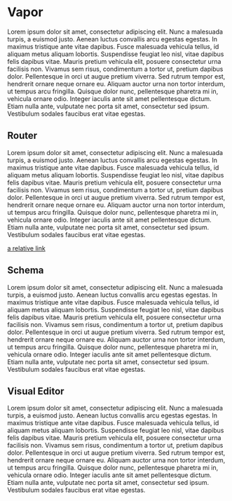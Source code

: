 # Vapor

Lorem ipsum dolor sit amet, consectetur adipiscing elit. Nunc a malesuada turpis, a euismod justo. Aenean luctus convallis arcu egestas egestas. In maximus tristique ante vitae dapibus. Fusce malesuada vehicula tellus, id aliquam metus aliquam lobortis. Suspendisse feugiat leo nisl, vitae dapibus felis dapibus vitae. Mauris pretium vehicula elit, posuere consectetur urna facilisis non. Vivamus sem risus, condimentum a tortor ut, pretium dapibus dolor. Pellentesque in orci ut augue pretium viverra. Sed rutrum tempor est, hendrerit ornare neque ornare eu. Aliquam auctor urna non tortor interdum, ut tempus arcu fringilla. Quisque dolor nunc, pellentesque pharetra mi in, vehicula ornare odio. Integer iaculis ante sit amet pellentesque dictum. Etiam nulla ante, vulputate nec porta sit amet, consectetur sed ipsum. Vestibulum sodales faucibus erat vitae egestas.

## Router

Lorem ipsum dolor sit amet, consectetur adipiscing elit. Nunc a malesuada turpis, a euismod justo. Aenean luctus convallis arcu egestas egestas. In maximus tristique ante vitae dapibus. Fusce malesuada vehicula tellus, id aliquam metus aliquam lobortis. Suspendisse feugiat leo nisl, vitae dapibus felis dapibus vitae. Mauris pretium vehicula elit, posuere consectetur urna facilisis non. Vivamus sem risus, condimentum a tortor ut, pretium dapibus dolor. Pellentesque in orci ut augue pretium viverra. Sed rutrum tempor est, hendrerit ornare neque ornare eu. Aliquam auctor urna non tortor interdum, ut tempus arcu fringilla. Quisque dolor nunc, pellentesque pharetra mi in, vehicula ornare odio. Integer iaculis ante sit amet pellentesque dictum. Etiam nulla ante, vulputate nec porta sit amet, consectetur sed ipsum. Vestibulum sodales faucibus erat vitae egestas.

[a relative link](router)

## Schema

Lorem ipsum dolor sit amet, consectetur adipiscing elit. Nunc a malesuada turpis, a euismod justo. Aenean luctus convallis arcu egestas egestas. In maximus tristique ante vitae dapibus. Fusce malesuada vehicula tellus, id aliquam metus aliquam lobortis. Suspendisse feugiat leo nisl, vitae dapibus felis dapibus vitae. Mauris pretium vehicula elit, posuere consectetur urna facilisis non. Vivamus sem risus, condimentum a tortor ut, pretium dapibus dolor. Pellentesque in orci ut augue pretium viverra. Sed rutrum tempor est, hendrerit ornare neque ornare eu. Aliquam auctor urna non tortor interdum, ut tempus arcu fringilla. Quisque dolor nunc, pellentesque pharetra mi in, vehicula ornare odio. Integer iaculis ante sit amet pellentesque dictum. Etiam nulla ante, vulputate nec porta sit amet, consectetur sed ipsum. Vestibulum sodales faucibus erat vitae egestas.

## Visual Editor

Lorem ipsum dolor sit amet, consectetur adipiscing elit. Nunc a malesuada turpis, a euismod justo. Aenean luctus convallis arcu egestas egestas. In maximus tristique ante vitae dapibus. Fusce malesuada vehicula tellus, id aliquam metus aliquam lobortis. Suspendisse feugiat leo nisl, vitae dapibus felis dapibus vitae. Mauris pretium vehicula elit, posuere consectetur urna facilisis non. Vivamus sem risus, condimentum a tortor ut, pretium dapibus dolor. Pellentesque in orci ut augue pretium viverra. Sed rutrum tempor est, hendrerit ornare neque ornare eu. Aliquam auctor urna non tortor interdum, ut tempus arcu fringilla. Quisque dolor nunc, pellentesque pharetra mi in, vehicula ornare odio. Integer iaculis ante sit amet pellentesque dictum. Etiam nulla ante, vulputate nec porta sit amet, consectetur sed ipsum. Vestibulum sodales faucibus erat vitae egestas.


